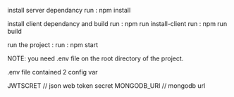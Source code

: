 install server dependancy
run : npm install

install client dependancy and build
run : npm run install-client
run : npm run build

run the project : 
run : npm start


NOTE:
you need .env file on the root directory of the project.

.env file contained 2 config var

JWTSCRET          // json web token secret
MONGODB_URI       // mongodb url  

